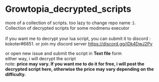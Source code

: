 # Growtopia_decrypted_scripts
more of a collection of scripts. too lazy to change repo name :). <br>
Collection of decrypted scripts for some modmenu executor <br><br>
if you want me to decrypt your lua script, you can submit it to discord : kokoter#6851. or join my discord server https://discord.gg/jDk4DwJ2Py <br>

or open new issue and submit the script in <b>Text file</b> form <br>
either way, i will decrypt the script<br>
note: <b> price may vary. If you want me to do it for free, i will post the decrypted script here, otherwise the price may vary depending on the difficulty. </b><br><br>
